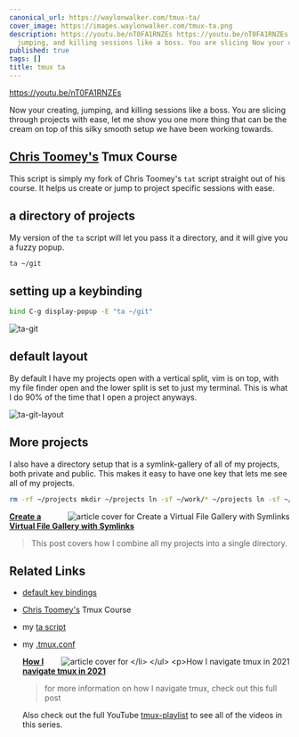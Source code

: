 ```yaml
---
canonical_url: https://waylonwalker.com/tmux-ta/
cover_image: https://images.waylonwalker.com/tmux-ta.png
description: https://youtu.be/nT0FA1RNZEs https://youtu.be/nT0FA1RNZEs Now your creating,
  jumping, and killing sessions like a boss. You are slicing Now your creating, jumpi
published: true
tags: []
title: tmux ta
---
```


https://youtu.be/nT0FA1RNZEs

Now your creating, jumping, and killing sessions like a boss. You are slicing through projects with ease, let me show you one more thing that can be the cream on top of this silky smooth setup we have been working towards.

## [Chris Toomey's](https://twitter.com/christoomey) Tmux Course

This script is simply my fork of Chris Toomey's `tat` script straight out of his course.  It helps us create or jump to project specific sessions with ease.

## a directory of projects

My version of the `ta` script will let you pass it a directory, and it will give you a fuzzy popup.

``` bash
ta ~/git
```

## setting up a keybinding

``` bash
bind C-g display-popup -E "ta ~/git"
```

![ta-git](https://images.waylonwalker.com/ta-git.png)

## default layout

By default I have my projects open with a vertical split, vim is on top, with my file finder open and the lower split is set to just my terminal.  This is what I do 90% of the time that I open a project anyways.

![ta-git-layout](https://images.waylonwalker.com/ta-git-layout.png)

## More projects

I also have a directory setup that is a symlink-gallery of all of my projects, both private and public.  This makes it easy to have one key that lets me see all of my projects.

```bash
rm -rf ~/projects mkdir ~/projects ln -sf ~/work/* ~/projects ln -sf ~/git/* ~/projects
```


  <div class="onelinelink-wrapper">
      <a class="onelinelink" href="https://waylonwalker.com/symlink-gallery/">
          <img style="float: right;" align='right' src="https://images.waylonwalker.com/symlink-gallery-og_250x140.png" alt="article cover for 
 Create a Virtual File Gallery with Symlinks
"/>
          <p><strong>
 Create a Virtual File Gallery with Symlinks
</strong></p>
      </a>
  </div>


> This post covers how I combine all my projects into a single directory.

## Related Links

* [default key bindings](https://gist.github.com/mzmonsour/8791835)
* [Chris Toomey's](https://twitter.com/christoomey) Tmux Course
* my [ta script](https://github.com/WaylonWalker/devtainer/blob/main/bin/.local/bin/ta)
* my [.tmux.conf](https://github.com/WaylonWalker/devtainer/blob/main/tmux/.tmux.conf)


  <div class="onelinelink-wrapper">
      <a class="onelinelink" href="https://waylonwalker.com/tmux-nav-2021/">
          <img style="float: right;" align='right' src="https://images.waylonwalker.com/tmux-nav-2021-og_250x140.png" alt="article cover for 
 How I navigate tmux in 2021
"/>
          <p><strong>
 How I navigate tmux in 2021
</strong></p>
      </a>
  </div>


> for more information on how I navigate tmux, check out this full post


Also check out the full YouTube [tmux-playlist](https://www.youtube.com/playlist?list=PLTRNG6WIHETB4reAxbWza3CZeP9KL6Bkr) to see all of the videos in this series.